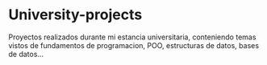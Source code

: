 # University-projects
Proyectos realizados durante mi estancia universitaria, conteniendo temas vistos de fundamentos de programacion, POO, estructuras de datos, bases de datos...
